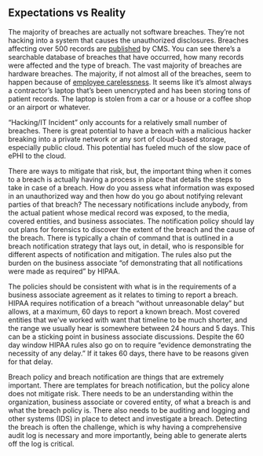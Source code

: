## Expectations vs Reality

The majority of breaches are actually not software breaches. They’re not hacking into a system that causes the unauthorized disclosures. Breaches affecting over 500 records are [published](https://ocrportal.hhs.gov/ocr/breach/breach_report.jsf) by CMS. You can see there’s a searchable database of breaches that have occurred, how many records were affected and the type of breach. The vast majority of breaches are hardware breaches. The majority, if not almost all of the breaches, seem to happen because of [employee carelessness](http://rockhealth.com/wp-content/uploads/2013/03/34f9a961f56ac6d3013d8b1bd266ef3b96fee194.png). It seems like it’s almost always a contractor’s laptop that’s been unencrypted and has been storing tons of patient records. The laptop is stolen from a car or a house or a coffee shop or an airport or whatever.

“Hacking/IT Incident” only accounts for a relatively small number of breaches. There is great potential to have a breach with a malicious hacker breaking into a private network or any sort of cloud-based storage, especially public cloud. This potential has fueled much of the slow pace of ePHI to the cloud.

There are ways to mitigate that risk, but, the important thing when it comes to a breach is actually having a process in place that details the steps to take in case of a breach. How do you assess what information was exposed in an unauthorized way and then how do you go about notifying relevant parties of that breach? The necessary notifications include anybody, from the actual patient whose medical record was exposed, to the media, covered entities, and business associates. The notification policy should lay out plans for forensics to discover the extent of the breach and the cause of the breach. There is typically a chain of command that is outlined in a breach notification strategy that lays out, in detail, who is responsible for different aspects of notification and mitigation. The rules also put the burden on the business associate “of demonstrating that all notifications were made as required” by HIPAA.

The policies should be consistent with what is in the requirements of a business associate agreement as it relates to timing to report a breach. HIPAA requires notification of a breach “without unreasonable delay” but allows, at a maximum, 60 days to report a known breach. Most covered entities that we’ve worked with want that timeline to be much shorter, and the range we usually hear is somewhere between 24 hours and 5 days. This can be a sticking point in business associate discussions. Despite the 60 day window HIPAA rules also go on to require “evidence demonstrating the necessity of any delay.” If it takes 60 days, there have to be reasons given for that delay.

Breach policy and breach notification are things that are extremely important. There are templates for breach notification, but the policy alone does not mitigate risk. There needs to be an understanding within the organization, business associate or covered entity, of what a breach is and what the breach policy is. There also needs to be auditing and logging and other systems (IDS) in place to detect and investigate a breach. Detecting the breach is often the challenge, which is why having a comprehensive audit log is necessary and more importantly, being able to generate alerts off the log is critical.
